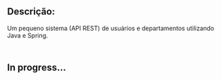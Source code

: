 ## <br> Descrição:
Um pequeno sistema (API REST) de usuários e departamentos utilizando Java e Spring.

## <br> In progress...
